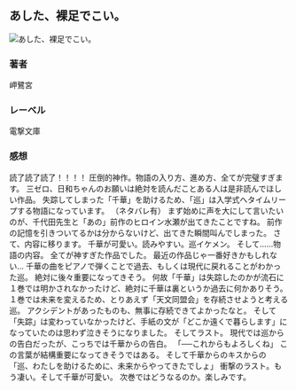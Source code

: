 ## あした、裸足でこい。
![あした、裸足でこい。](https://cdn.discordapp.com/attachments/1211570779934695494/1217814008451563601/1eItw-Vd_1fu9uthKJ5MmhyN0IM0OOyG1kk8k0z-UzCOYRwFySfwmiS4J5c2fP7k.png?ex=660564ad&is=65f2efad&hm=d500bdab5130380e36c2f63a5c8de522eaa0a86efaab9e62828eb1f6e887a81d&)
### 著者
岬鷺宮
### レーベル
電撃文庫
### 感想
読了読了読了！！！！
圧倒的神作。物語の入り方、進め方、全てが完璧すぎます。
三ゼロ、日和ちゃんのお願いは絶対を読んだことある人は是非読んでほしい作品。
失踪してしまった「千華」を助けるため、「巡」は入学式へタイムリープする物語になっています。
（ネタバレ有）
まず始めに声を大にして言いたいのが、千代田先生と「あの」前作のヒロイン水瀬が出てきたことですね。
前作の記憶を引きついてるかは分からないけど、出てきた瞬間叫んでしまった。
さて、内容に移ります。
千華が可愛い。読みやすい。巡イケメン。
そして……物語の内容。
全てが神すぎた作品でした。
最近の作品じゃ一番好きかもしれない…
千華の曲をピアノで弾くことで過去、もしくは現代に戻れることがわかった巡。
絶対に後々重要になってきそう。
何故「千華」は失踪したのかが流石に１巻では明かされなかったけど、絶対に千華は裏というか過去に何かありそう。
１巻では未来を変えるため、とりあえず「天文同盟会」を存続させようと考える巡。
アクシデントがあったものも、無事に存続できてよかったなと。
そして「失踪」は変わっていなかったけど、手紙の文が「どこか遠くで暮らします」になっていたのは思わず泣きそうになりました。
そしてラスト。
現代では巡からの告白だったが、こっちでは千華からの告白。
「──これからもよろしくね」
この言葉が結構重要になってきそうではある。
そして千華からのキスからの
「巡、わたしを助けるために、未来からやってきたでしょ」
衝撃のラスト。もう凄い。そして千華が可愛い。
次巻ではどうなるのか。楽しみです。
